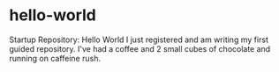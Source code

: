 # hello-world
Startup Repository: Hello World
I just registered and am writing my first guided repository.
I've had a coffee and 2 small cubes of chocolate and running on caffeine rush.
